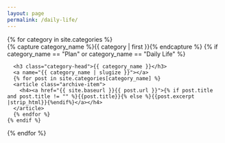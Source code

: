 ```yaml
---
layout: page
permalink: /daily-life/
---
```


<div id="archives">
{% for category in site.categories %}
  <div class="archive-group">
    {% capture category_name %}{{ category | first }}{% endcapture %}
    {% if category_name == "Plan" or category_name == "Daily Life" %}
      <div id="#{{ category_name | slugize }}"></div>
      <p></p>
      
      <h3 class="category-head">{{ category_name }}</h3>
      <a name="{{ category_name | slugize }}"></a>
      {% for post in site.categories[category_name] %}
      <article class="archive-item">
        <h4><a href="{{ site.baseurl }}{{ post.url }}">{% if post.title and post.title != "" %}{{post.title}}{% else %}{{post.excerpt |strip_html}}{%endif%}</a></h4>
      </article>
      {% endfor %}
    {% endif %}
  </div>
{% endfor %}
</div>